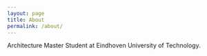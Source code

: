 ```yaml
---
layout: page
title: About
permalink: /about/
---
```


Architecture Master Student at Eindhoven University of Technology.
